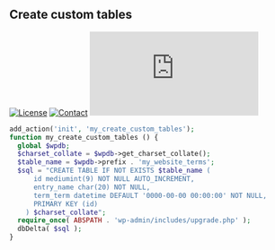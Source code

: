 ## Create custom tables
[![License](https://img.shields.io/github/license/dedewiweka/snippets?color=brightgreen)](https://github.com/dedewiweka/snippets/blob/main/LICENSE) [![Contact](https://img.shields.io/badge/contact-Dede%20Wiweka-orange)](https://dede.wiweka.com/development) ![File size](https://img.shields.io/github/size/dedewiweka/snippets/WPDB/create-custom-tables.md) 
```php
add_action('init', 'my_create_custom_tables');
function my_create_custom_tables () {
  global $wpdb;
  $charset_collate = $wpdb->get_charset_collate();
  $table_name = $wpdb->prefix . 'my_website_terms';
  $sql = "CREATE TABLE IF NOT EXISTS $table_name (
      id mediumint(9) NOT NULL AUTO_INCREMENT,
      entry_name char(20) NOT NULL,
      term_term datetime DEFAULT '0000-00-00 00:00:00' NOT NULL,
      PRIMARY KEY (id)
    ) $charset_collate";
  require_once( ABSPATH . 'wp-admin/includes/upgrade.php' );
  dbDelta( $sql );
}
```